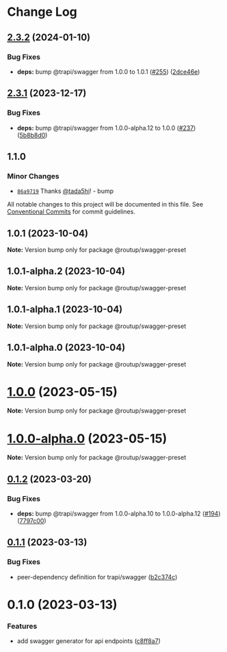 # Change Log

## [2.3.2](https://github.com/routup/plugins/compare/swagger-preset-v2.3.1...swagger-preset-v2.3.2) (2024-01-10)


### Bug Fixes

* **deps:** bump @trapi/swagger from 1.0.0 to 1.0.1 ([#255](https://github.com/routup/plugins/issues/255)) ([2dce46e](https://github.com/routup/plugins/commit/2dce46e178e30a7ce3b057109640a2114e5222ae))

## [2.3.1](https://github.com/routup/plugins/compare/swagger-preset-v1.1.0...swagger-preset-v2.3.1) (2023-12-17)


### Bug Fixes

* **deps:** bump @trapi/swagger from 1.0.0-alpha.12 to 1.0.0 ([#237](https://github.com/routup/plugins/issues/237)) ([5b8b8d0](https://github.com/routup/plugins/commit/5b8b8d0d3d7106b8a2ffb8eebdcc2e99854a574c))

## 1.1.0

### Minor Changes

- [`86a9719`](https://github.com/routup/plugins/commit/86a9719618349eee2fdcfbdb9a8ba30f37ad3a6a) Thanks [@tada5hi](https://github.com/tada5hi)! - bump

All notable changes to this project will be documented in this file.
See [Conventional Commits](https://conventionalcommits.org) for commit guidelines.

## 1.0.1 (2023-10-04)

**Note:** Version bump only for package @routup/swagger-preset

## 1.0.1-alpha.2 (2023-10-04)

**Note:** Version bump only for package @routup/swagger-preset

## 1.0.1-alpha.1 (2023-10-04)

**Note:** Version bump only for package @routup/swagger-preset

## 1.0.1-alpha.0 (2023-10-04)

**Note:** Version bump only for package @routup/swagger-preset

# [1.0.0](https://github.com/routup/plugins/compare/@routup/swagger-preset@1.0.0-alpha.0...@routup/swagger-preset@1.0.0) (2023-05-15)

**Note:** Version bump only for package @routup/swagger-preset

# [1.0.0-alpha.0](https://github.com/routup/plugins/compare/@routup/swagger-preset@0.1.2...@routup/swagger-preset@1.0.0-alpha.0) (2023-05-15)

**Note:** Version bump only for package @routup/swagger-preset

## [0.1.2](https://github.com/Tada5hi/routup/compare/@routup/swagger-preset@0.1.1...@routup/swagger-preset@0.1.2) (2023-03-20)

### Bug Fixes

- **deps:** bump @trapi/swagger from 1.0.0-alpha.10 to 1.0.0-alpha.12 ([#194](https://github.com/Tada5hi/routup/issues/194)) ([7797c00](https://github.com/Tada5hi/routup/commit/7797c00ed396ce7932bbff652e6b4f434d35c90d))

## [0.1.1](https://github.com/Tada5hi/routup/compare/@routup/swagger-preset@0.1.0...@routup/swagger-preset@0.1.1) (2023-03-13)

### Bug Fixes

- peer-dependency definition for trapi/swagger ([b2c374c](https://github.com/Tada5hi/routup/commit/b2c374c5785bd39ec11b8e0da79755f5390880c1))

# 0.1.0 (2023-03-13)

### Features

- add swagger generator for api endpoints ([c8ff8a7](https://github.com/Tada5hi/routup/commit/c8ff8a78c4e0e8b6399db567ce8b882bac2c1e83))

